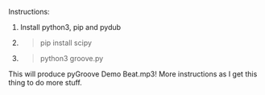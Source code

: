 Instructions:
1. Install python3, pip and pydub
2. > pip install scipy
3. > python3 groove.py

This will produce pyGroove Demo Beat.mp3!  More instructions as I get this thing to do more stuff.
